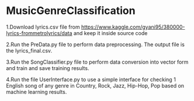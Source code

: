 # MusicGenreClassification

1.Download lyrics.csv file from https://www.kaggle.com/gyani95/380000-lyrics-frommetrolyrics/data and keep it inside source code

2.Run the PreData.py file to perform data preprocessing. The output file is the lyrics_final.csv.

3.Run the SongClassifier.py file to perform data conversion into vector form and train and save training results.

4.Run the file UserInterface.py to use a simple interface for checking 1 English song of any genre in Country, Rock, Jazz, Hip-Hop, Pop based on machine learning results.

